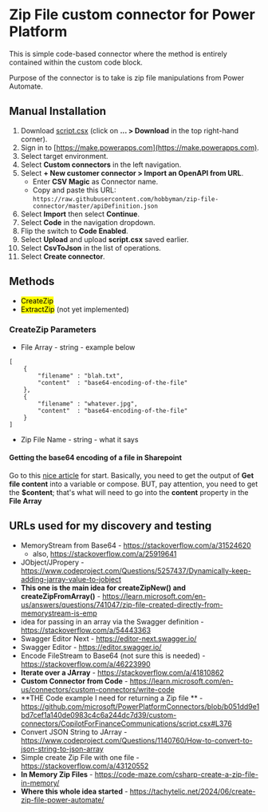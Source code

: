 # Zip File custom connector for Power Platform

This is simple code-based connector where the method is entirely contained within the custom code block.

Purpose of the connector is to take is zip file manipulations from Power Automate.

<!--
## Installation

There are two ways to install the connector:
-->

## Manual Installation

1. Download [script.csx](https://raw.githubusercontent.com/hobbyman/zip-file-connector/master/script.csx) (click on **... > Download** in the top right-hand corner).
2. Sign in to [https://make.powerapps.com](https://make.powerapps.com).
3. Select target environment.
4. Select **Custom connectors** in the left navigation.
5. Select **+ New customer connector > Import an OpenAPI from URL**.
   * Enter **CSV Magic** as Connector name.
   * Copy and paste this URL: `https://raw.githubusercontent.com/hobbyman/zip-file-connector/master/apiDefinition.json`
6. Select **Import** then select **Continue**.
7. Select **Code** in the navigation dropdown.
8. Flip the switch to **Code Enabled**.
9. Select **Upload** and upload **script.csx** saved earlier.
10. Select **CsvToJson** in the list of operations.
11. Select **Create connector**.

<!--
### Power Platform CLI (recommended)

What do you need?

* Audacity to use command line
* [Microsoft Power Platform CLI](https://learn.microsoft.com/power-platform/developer/cli/introduction)

#### Steps

1. Create auth profile if you don't have one already and make it active.

   ```shell
   pac auth create -n Code -u https://yoururl.crmN.dynamics.com
   pac auth select -n Code
   ```

1. Upload custom connector

   ```shell
   pac connector create --settings-file settings.json
   ```

-->


## Methods
* <mark>CreateZip</mark>
* <mark>ExtractZip</mark> (not yet implemented)



### CreateZip Parameters

* File Array - string - example below
```
[
    {
        "filename" : "blah.txt",
        "content"  : "base64-encoding-of-the-file"
    },
    {
        "filename" : "whatever.jpg",
        "content"  : "base64-encoding-of-the-file"
    }
]
```
* Zip File Name - string - what it says

#### Getting the base64 encoding of a file in Sharepoint
Go to this [nice article](https://manueltgomes.com/reference/power-automate-action-reference/sharepoint-get-file-content-action/) for start. Basically, you need to get the output of **Get file content** into a variable or compose. BUT, pay attention, you need to get the **$content**; that's what will need to go into the **content** property in the **File Array**



## URLs used for my discovery and testing
- MemoryStream from Base64 - https://stackoverflow.com/a/31524620
    - also, https://stackoverflow.com/a/25919641
- JObject/JPropery - https://www.codeproject.com/Questions/5257437/Dynamically-keep-adding-jarray-value-to-jobject
- **This one is the main idea for createZipNew() and createZipFromArray()** - https://learn.microsoft.com/en-us/answers/questions/741047/zip-file-created-directly-from-memorystream-is-emp
- idea for passing in an array via the Swagger definition - https://stackoverflow.com/a/54443363
- Swagger Editor Next - https://editor-next.swagger.io/
- Swagger Editor - https://editor.swagger.io/
- Encode FileStream to Base64 (not sure this is needed) - https://stackoverflow.com/a/46223990
- **Iterate over a JArray** - https://stackoverflow.com/a/41810862
- **Custom Connector from Code** - https://learn.microsoft.com/en-us/connectors/custom-connectors/write-code
- **THE Code example I need for returning a Zip file ** - https://github.com/microsoft/PowerPlatformConnectors/blob/b051dd9e1bd7cef1a140de0983c4c6a244dc7d39/custom-connectors/CopilotForFinanceCommunications/script.csx#L376
- Convert JSON String to JArray - https://www.codeproject.com/Questions/1140760/How-to-convert-to-json-string-to-json-array
- Simple create Zip File with one file - https://stackoverflow.com/a/43120552
- **In Memory Zip Files** - https://code-maze.com/csharp-create-a-zip-file-in-memory/
- **Where this whole idea started** - https://tachytelic.net/2024/06/create-zip-file-power-automate/
